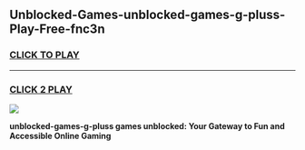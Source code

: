 
## Unblocked-Games-unblocked-games-g-pluss-Play-Free-fnc3n
<h3>
<a href="https://premium76.site?title=unblocked-games-g-pluss&ref=24M">CLICK TO PLAY</a></h3>
<hr>

<h3>
<a href="https://premium76.site?title=unblocked-games-g-pluss&ref=24M">CLICK 2 PLAY</a>
  
</h3>

<a href="https://premium76.site?title=unblocked-games-g-pluss&ref=24M"><img src="https://clearcache.store/games.png"></a>


**unblocked-games-g-pluss games unblocked: Your Gateway to Fun and Accessible Online Gaming**
